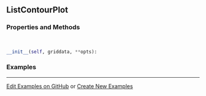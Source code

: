 ## <a id="McUtils.Plots.Plots.ListContourPlot">ListContourPlot</a>


### Properties and Methods
<a id="McUtils.Plots.Plots.ListContourPlot.__init__">&nbsp;</a>
```python
__init__(self, griddata, **opts): 
```

### Examples


___

[Edit Examples on GitHub](https://github.com/McCoyGroup/References/edit/gh-pages/Documentation/examples/McUtils/Plots/Plots/ListContourPlot.md) or 
[Create New Examples](https://github.com/McCoyGroup/References/new/gh-pages/?filename=Documentation/examples/McUtils/Plots/Plots/ListContourPlot.md)